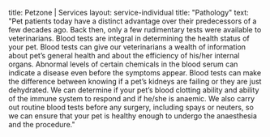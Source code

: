 title: Petzone | Services
layout: service-individual
title: "Pathology"
text: "Pet patients today have a distinct advantage over their predecessors of a few decades ago. Back then, only a few rudimentary tests were available to veterinarians. Blood tests are integral in determining the health status of your pet. Blood tests can give our veterinarians a wealth of information about pet’s general health and about the efficiency of his/her internal organs. Abnormal levels of certain chemicals in the blood serum can indicate a disease even before the symptoms appear. Blood tests can make the difference between knowing if a pet’s kidneys are failing or they are just dehydrated. We can determine if your pet’s blood clotting ability and ability of the immune system to respond and if he/she is anaemic. We also carry out routine blood tests before any surgery, including spays or neuters, so we can ensure that your pet is healthy enough to undergo the anaesthesia and the procedure."